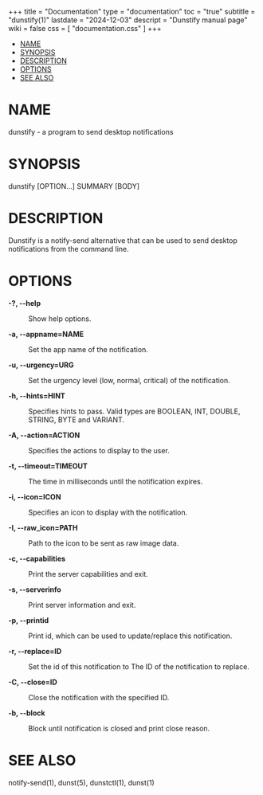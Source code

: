+++
title = "Documentation"
type = "documentation"
toc = "true"
subtitle = "dunstify(1)"
lastdate = "2024-12-03"
descript = "Dunstify manual page"
wiki = false
css = [ "documentation.css" ]
+++
<?xml version="1.0" ?>
<!DOCTYPE html PUBLIC "-//W3C//DTD XHTML 1.0 Strict//EN" "http://www.w3.org/TR/xhtml1/DTD/xhtml1-strict.dtd">
<html xmlns="http://www.w3.org/1999/xhtml">
<head>
<title>dunstify - a program to send desktop notifications</title>
<meta http-equiv="content-type" content="text/html; charset=utf-8" />
<link rev="made" href="mailto:root@localhost" />
</head>

<body>



<ul id="index">
  <li><a href="#NAME">NAME</a></li>
  <li><a href="#SYNOPSIS">SYNOPSIS</a></li>
  <li><a href="#DESCRIPTION">DESCRIPTION</a></li>
  <li><a href="#OPTIONS">OPTIONS</a></li>
  <li><a href="#SEE-ALSO">SEE ALSO</a></li>
</ul>

<h1 id="NAME">NAME</h1>

<p>dunstify - a program to send desktop notifications</p>

<h1 id="SYNOPSIS">SYNOPSIS</h1>

<p>dunstify [OPTION...] SUMMARY [BODY]</p>

<h1 id="DESCRIPTION">DESCRIPTION</h1>

<p>Dunstify is a notify-send alternative that can be used to send desktop notifications from the command line.</p>

<h1 id="OPTIONS">OPTIONS</h1>

<dl>

<dt id="help"><b>-?, --help</b></dt>
<dd>

<p>Show help options.</p>

</dd>
<dt id="a---appname-NAME"><b>-a, --appname=NAME</b></dt>
<dd>

<p>Set the app name of the notification.</p>

</dd>
<dt id="u---urgency-URG"><b>-u, --urgency=URG</b></dt>
<dd>

<p>Set the urgency level (low, normal, critical) of the notification.</p>

</dd>
<dt id="h---hints-HINT"><b>-h, --hints=HINT</b></dt>
<dd>

<p>Specifies hints to pass. Valid types are BOOLEAN, INT, DOUBLE, STRING, BYTE and VARIANT.</p>

</dd>
<dt id="A---action-ACTION"><b>-A, --action=ACTION</b></dt>
<dd>

<p>Specifies the actions to display to the user.</p>

</dd>
<dt id="t---timeout-TIMEOUT"><b>-t, --timeout=TIMEOUT</b></dt>
<dd>

<p>The time in milliseconds until the notification expires.</p>

</dd>
<dt id="i---icon-ICON"><b>-i, --icon=ICON</b></dt>
<dd>

<p>Specifies an icon to display with the notification.</p>

</dd>
<dt id="I---raw_icon-PATH"><b>-I, --raw_icon=PATH</b></dt>
<dd>

<p>Path to the icon to be sent as raw image data.</p>

</dd>
<dt id="c---capabilities"><b>-c, --capabilities</b></dt>
<dd>

<p>Print the server capabilities and exit.</p>

</dd>
<dt id="s---serverinfo"><b>-s, --serverinfo</b></dt>
<dd>

<p>Print server information and exit.</p>

</dd>
<dt id="p---printid"><b>-p, --printid</b></dt>
<dd>

<p>Print id, which can be used to update/replace this notification.</p>

</dd>
<dt id="r---replace-ID"><b>-r, --replace=ID</b></dt>
<dd>

<p>Set the id of this notification to The ID of the notification to replace.</p>

</dd>
<dt id="C---close-ID"><b>-C, --close=ID</b></dt>
<dd>

<p>Close the notification with the specified ID.</p>

</dd>
<dt id="b---block"><b>-b, --block</b></dt>
<dd>

<p>Block until notification is closed and print close reason.</p>

</dd>
</dl>

<h1 id="SEE-ALSO">SEE ALSO</h1>

<p>notify-send(1), dunst(5), dunstctl(1), dunst(1)</p>


</body>

</html>


